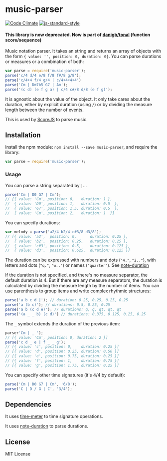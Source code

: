# music-parser

[![Code Climate](https://codeclimate.com/github/danigb/music-parser/badges/gpa.svg)](https://codeclimate.com/github/danigb/music-parser)
[![js-standard-style](https://img.shields.io/badge/code%20style-standard-brightgreen.svg?style=flat)](https://github.com/feross/standard)

#### This library is now deprecated. Now is part of [danigb/tonal](http://github.com/danigb/tonal) (function score/sequence)

Music notation parser. It takes an string and returns an array of objects with the form `{ value: '', position: 0, duration: 0}`. You can parse durations or measures or a combination of both:

```js
var parse = require('music-parser');
parse('c/4 d/4 e/8 f/8 f#/8 g/8');
parse('c/4+4 f/4 g/4 | c/4+4+4+4')
parse('Cm | Dm7b5 G7 | Am');
parse('(c d) (e f g a) | c/4 c#/8 d/8 (e f g)');
```

It is agnostic about the value of the object. It only take cares about the duration, either by explicit duration (using `/`) or by dividing the measure length between the number of events.

This is used by [ScoreJS](http://github.com/danigb/scorejs) to parse music.

## Installation

Install the npm module: `npm install --save music-parser`, and require the library:

```js
var parse = require('music-parser');
```

### Usage

You can parse a string separated by `|`...

```js
parse('Cm | D0 G7 | Cm');
// [{ value: 'Cm', position: 0,   duration: 1 },
//  { value: 'D0', position: 1,   duration: 0.5  },
//  { value: 'G7', position: 1.5, duration: 0.5  },
//  { value: 'Cm', position: 2,   duration: 1  }]
```

You can specify durations:

```js
var melody = parse('a2/4 b2/4 c#3/8 d3/8');
// [{ value: 'a2',  position: 0,      duration: 0.25 },
//  { value: 'b2',  position: 0.25,   duration: 0.25 },
//  { value: 'c#3', position: 0.5,    duration: 0.125 },
//  { value: 'd3',  position: 0.625,  duration: 0.125 }]
```

The duration can be expressed with numbers and dots (`"4."`, `"2.."`), with
letters and dots (`"q."`, `"w.."`) or names (`"quarter"`). See [note-duration](http://github.com/danigb/note-duration)

If the duration is not specified, and there's no measure separator, the default duration is 4. But if there are any measure separators, the duration is calculated by dividing the measure length by the number of items. You can use parenthesis to group items and write complex rhythmic structures:

```js
parse('a b c d |'); // duration: 0.25, 0.25, 0.25, 0.25
parse('a (b c)'); // durations: 0.5, 0.25, 0.25
parse('a b (c d e)'); // durations: q, q, qt, qt, qt
parse('(a _ _ b) (c d)') // durations: 0.375, 0.125, 0.25, 0.25
```

The `_` symbol extends the duration of the previous item:

```js
parser'Cm | _ ');
// [{ value: 'Cm', position: 0, duration: 2 }]
parse('c d _ e | f _ _ g');
// [{ value: 'c', position: 0,    duration: 0.25 }]
// [{ value: 'd', position: 0.25, duration: 0.50 }]
// [{ value: 'e', position: 0.75, duration: 0.25 }]
// [{ value: 'f', position: 1,    duration: 0.75 }]
// [{ value: 'g', position: 1.75, duration: 0.25 }]
```

You can specify other time signatures (it's 4/4 by default):

```js
parse('Cm | D0 G7 | Cm', '6/8');
parse('C | D / G | C', '3/4');
```

## Dependencies

It uses [time-meter](http://github.com/danigb/time-meter) to time signature operations.

It uses [note-duration](http://github.com/danigb/note-duration) to parse durations.

## License

MIT License
